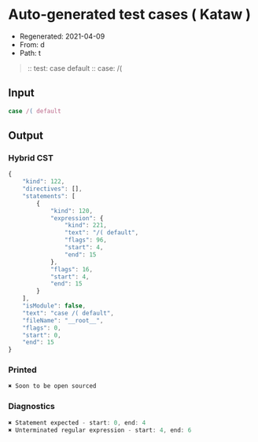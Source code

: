 # Auto-generated test cases ( Kataw )
- Regenerated: 2021-04-09
- From: d
- Path: t
> :: test: case default
> :: case: /(
## Input

`````js
case /( default
`````

## Output

### Hybrid CST

```javascript
{
    "kind": 122,
    "directives": [],
    "statements": [
        {
            "kind": 120,
            "expression": {
                "kind": 221,
                "text": "/( default",
                "flags": 96,
                "start": 4,
                "end": 15
            },
            "flags": 16,
            "start": 4,
            "end": 15
        }
    ],
    "isModule": false,
    "text": "case /( default",
    "fileName": "__root__",
    "flags": 0,
    "start": 0,
    "end": 15
}
```

### Printed

```javascript
✖ Soon to be open sourced
```

### Diagnostics

```javascript
✖ Statement expected - start: 0, end: 4
✖ Unterminated regular expression - start: 4, end: 6

```

